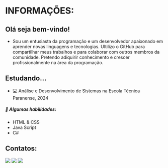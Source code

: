  <h1>INFORMAÇÕES:</h1>

## Olá seja bem-vindo!

- Sou um entusiasta da programação e um desenvolvedor apaixonado em aprender novas linguagens e tecnologias. Ultilizo o GitHub para compartilhar meus trabalhos e para colaborar com outros membros da comunidade. Pretendo adiquirir conhecimento e crescer profissionalmente na área da programação.

## Estudando...

- 💻 Análise e Desenvolvimento de Sistemas na Escola Técnica Paranense, 2024

##### 🚀 Algumas habilidades: 

- HTML & CSS
- Java Script
- C#

## Contatos:

<div>
<a href="https://instagram.com/oarthurvitor" target="_blank"><img src="https://img.shields.io/badge/-Instagram-%23E4405F?style=for-the-badge&logo=instagram&logoColor=white" target="_blank"></a>
<a href = "mailto:arhturvitorsilvio@gmail.com"><img src="https://img.shields.io/badge/Gmail-D14836?style=for-the-badge&logo=gmail&logoColor=white" target="_blank"></a>
<a href="https://www.linkedin.com/in/arthur-vitor-silvio-356084245/" target="_blank"><img src="https://img.shields.io/badge/-LinkedIn-%230077B5?style=for-the-badge&logo=linkedin&logoColor=white" target="_blank"></a>   
</div> 


